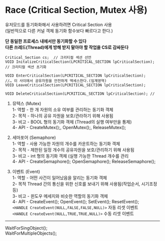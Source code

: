 # Race (Critical Section, Mutex 사용)

유저모드를 동기화화해서 사용하려면 Critical Section 사용  
(일반적으로 다른 커널 객체 동기화 함수보다 빠르다고 한다.)  

**단 동일한 프로세스 내에서만 동기화할 수 있다**  
**다른 쓰레드(Thread)에게 방해 받지 말아야 할 작업을 CS로 감싸둔다**   
```
Critical_Section cs;  // 크리티컬 섹션 선언
VOID InitalizeCriticalSection(LPCRITICAL_SECTION lpCriticalSection);  // 크리티컬 섹션 초기화

VOID EnterCriticalSection(LPCRITICAL_SECTION lpCriticalSection);
//… 이 사이에서 공유자원을 안전하게 액세스한다.(임계영역)
VOID LeaveCriticalSection(LPCRITICAL_SECTION lpCriticalSection);

VOID DeleteCriticalSection(LPCRITICAL_SECTION lpCriticalSection); // 
```
1. 뮤텍스 (Mutex)  
1- 역할 - 한 개 자원의 소유 여부를 관리하는 동기화 객체  
2- 목적 - 하나의 공유 자원을 보호/관라하기 위해 사용됨  
3- 비고 - BOOL 형의 동기화 객체 (Thread의 실행 여부만을 통제)  
4- API - CreateMutex();, OpenMutex();, ReleaseMutex();  

2. 세마포어 (Semaphore)  
1- 역할 - 사용 가능한 자원의 개수를 카운트하는 동기화 객체  
2- 목적 - 제한된 일정 개수의 공유자원을 보호/관리하기 위해 사용됨  
3- 비고 - int 형의 동기화 객체 (실행 가능한 Thread 개수를 관리  
4- API - CreateSemaphore(); OpenSemaphore(); ReleaseSemaphore();  

3. 이벤트 (Event)  
1- 역할 - 어떤 사건이 일어났음을 알리는 동기화 객체  
2- 목적 Thread 간의 통신을 위한 신호를 보내기 위해 사용됨(작업순서, 시기조정 등)  
3- 비고 - 윈도우 메세지와 비슷한 역할의 동기화 객체  
4- API - CreateEvent(); OpenEvent(); SetEvent(); ResetEvent();  
`<HANDLE CreateEvent(NULL,FALSE,FALSE,NULL)>` 자동 리셋 이벤트  
`<HANDLE CreateEvent(NULL,TRUE,TRUE,NULL)>` 수동 리셋 이벤트  

---
WaitForSingObject();  
WaitForMultipleObjects();  

